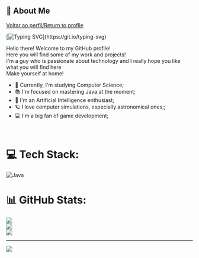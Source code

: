 ## 🌌 About Me
[Voltar ao perfil/Return to profile](https://github.com/DeVinc1)

[![Typing SVG](https://readme-typing-svg.demolab.com?font=Fira+Code&weight=200&size=15&pause=2500&color=31F3F7&center=true&vCenter=true&width=435&lines=Hi%2C+I'm+Marcos!+Welcome+to+my+GitHub!)](https://git.io/typing-svg)

Hello there! Welcome to my GitHub profile!<br> 
Here you will find some of my work and projects!<br>
I'm a guy who is passionate about technology and I really hope you like what you will find here<br>
Make yourself at home!<br>

- 🚀 Currently, I'm studying Computer Science;
- 📚 I'm focused on mastering Java at the moment;
- 🤖 I'm an Artificial Intelligence enthusiast;
- 🪐 I love computer simulations, especially astronomical ones;;
- 💻 I'm a big fan of game development;

<br>

# 💻 Tech Stack:
![Java](https://img.shields.io/badge/java-%23ED8B00.svg?style=for-the-badge&logo=java&logoColor=white)

# 📊 GitHub Stats:
![](https://github-readme-stats-devinc1.vercel.app/api?username=DeVinc1&theme=dark&hide_border=false&include_all_commits=false&count_private=false)<br/>
![](https://github-readme-streak-stats.herokuapp.com/?user=DeVinc1&theme=dark&hide_border=false)<br/>
![](https://github-readme-stats-devinc1.vercel.app/api/top-langs/?username=DeVinc1&theme=dark&hide_border=false&include_all_commits=false&count_private=false&layout=compact)

---
[![](https://visitcount.itsvg.in/api?id=DeVinc1&icon=3&color=12)](https://visitcount.itsvg.in)


